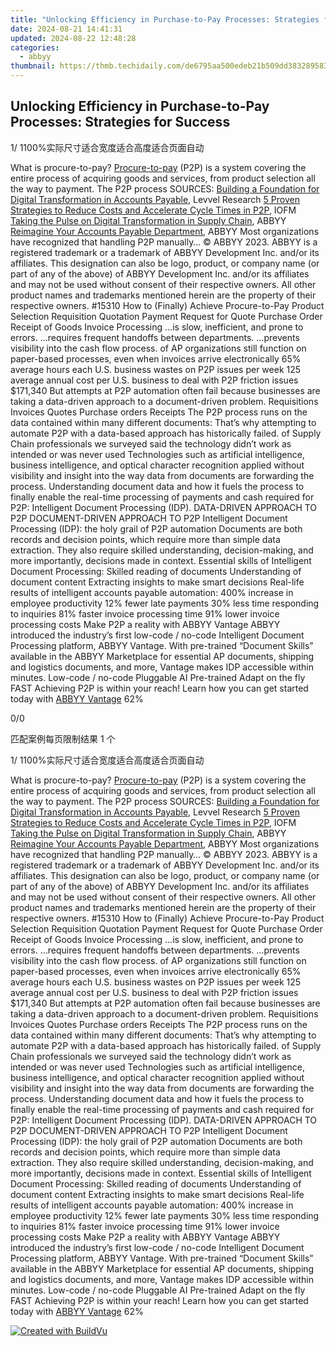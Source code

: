 ```yaml
---
title: "Unlocking Efficiency in Purchase-to-Pay Processes: Strategies for Success"
date: 2024-08-21 14:41:31
updated: 2024-08-22 12:48:28
categories:
  - abbyy
thumbnail: https://thmb.techidaily.com/de6795aa500edeb21b509dd38328958388c423fd6f106f3aad361adc4196159e.jpg
---
```


## Unlocking Efficiency in Purchase-to-Pay Processes: Strategies for Success

1/ 1100%实际尺寸适合宽度适合高度适合页面自动

What is procure-to-pay? [Procure-to-pay](https://tools.techidaily.com/abbyy/products/) (P2P) is a system covering the entire process of acquiring goods and services, from product selection all the way to payment. The P2P process SOURCES: [Building a Foundation for Digital Transformation in Accounts Payable](https://tools.techidaily.com/abbyy/products/), Levvel Research [5 Proven Strategies to Reduce Costs and Accelerate Cycle Times in P2P](https://vdocuments.mx/reader/full/5-proven-strategies-to-reduce-costs-and-accelerate-cycle-times-per-week-per-business), IOFM [Taking the Pulse on Digital Transformation in Supply Chain](https://www.abbyy.com/media/34942/infographic-transportation-digitaltransformationsurvey-en.pdf?itm%5Fsource=corpblog-en?utm%5Fsource=asset&utm%5Fmedium=pdf&utm%5Fcampaign=infographic-accounting-ap-procuretopay-p2p-processes&utm%5Fcontent=en), ABBYY [Reimagine Your Accounts Payable Department](https://tools.techidaily.com/abbyy/products/), ABBYY Most organizations have recognized that handling P2P manually… © ABBYY 2023\. ABBYY is a registered trademark or a trademark of ABBYY Development Inc. and/or its affiliates. This designation can also be logo, product, or company name (or part of any of the above) of ABBYY Development Inc. and/or its affiliates and may not be used without consent of their respective owners. All other product names and trademarks mentioned herein are the property of their respective owners. #15310 How to (Finally) Achieve Procure-to-Pay Product Selection Requisition Quotation Payment Request for Quote Purchase Order Receipt of Goods Invoice Processing …is slow, inefficient, and prone to errors. …requires frequent handoffs between departments. …prevents visibility into the cash flow process. of AP organizations still function on paper-based processes, even when invoices arrive electronically 65% average hours each U.S. business wastes on P2P issues per week 125 average annual cost per U.S. business to deal with P2P friction issues $171,340 But attempts at P2P automation often fail because businesses are taking a data-driven approach to a document-driven problem. Requisitions Invoices Quotes Purchase orders Receipts The P2P process runs on the data contained within many different documents: That’s why attempting to automate P2P with a data-based approach has historically failed. of Supply Chain professionals we surveyed said the technology didn’t work as intended or was never used Technologies such as artificial intelligence, business intelligence, and optical character recognition applied without visibility and insight into the way data from documents are forwarding the process. Understanding document data and how it fuels the process to finally enable the real-time processing of payments and cash required for P2P: Intelligent Document Processing (IDP). DATA-DRIVEN APPROACH TO P2P DOCUMENT-DRIVEN APPROACH TO P2P Intelligent Document Processing (IDP): the holy grail of P2P automation Documents are both records and decision points, which require more than simple data extraction. They also require skilled understanding, decision-making, and more importantly, decisions made in context. Essential skills of Intelligent Document Processing: Skilled reading of documents Understanding of document content Extracting insights to make smart decisions Real-life results of intelligent accounts payable automation: 400% increase in employee productivity 12% fewer late payments 30% less time responding to inquiries 81% faster invoice processing time 91% lower invoice processing costs Make P2P a reality with ABBYY Vantage ABBYY introduced the industry’s first low-code / no-code Intelligent Document Processing platform, ABBYY Vantage. With pre-trained “Document Skills” available in the ABBYY Marketplace for essential AP documents, shipping and logistics documents, and more, Vantage makes IDP accessible within minutes. Low-code / no-code Pluggable AI Pre-trained Adapt on the fly FAST Achieving P2P is within your reach! Learn how you can get started today with [ABBYY Vantage](https://tools.techidaily.com/abbyy/products/) 62% 



0/0

匹配案例每页限制结果 1 个

1/ 1100%实际尺寸适合宽度适合高度适合页面自动

What is procure-to-pay? [Procure-to-pay](https://tools.techidaily.com/abbyy/products/) (P2P) is a system covering the entire process of acquiring goods and services, from product selection all the way to payment. The P2P process SOURCES: [Building a Foundation for Digital Transformation in Accounts Payable](https://tools.techidaily.com/abbyy/products/), Levvel Research [5 Proven Strategies to Reduce Costs and Accelerate Cycle Times in P2P](https://vdocuments.mx/reader/full/5-proven-strategies-to-reduce-costs-and-accelerate-cycle-times-per-week-per-business), IOFM [Taking the Pulse on Digital Transformation in Supply Chain](https://www.abbyy.com/media/34942/infographic-transportation-digitaltransformationsurvey-en.pdf?itm%5Fsource=corpblog-en?utm%5Fsource=asset&utm%5Fmedium=pdf&utm%5Fcampaign=infographic-accounting-ap-procuretopay-p2p-processes&utm%5Fcontent=en), ABBYY [Reimagine Your Accounts Payable Department](https://tools.techidaily.com/abbyy/products/), ABBYY Most organizations have recognized that handling P2P manually… © ABBYY 2023\. ABBYY is a registered trademark or a trademark of ABBYY Development Inc. and/or its affiliates. This designation can also be logo, product, or company name (or part of any of the above) of ABBYY Development Inc. and/or its affiliates and may not be used without consent of their respective owners. All other product names and trademarks mentioned herein are the property of their respective owners. #15310 How to (Finally) Achieve Procure-to-Pay Product Selection Requisition Quotation Payment Request for Quote Purchase Order Receipt of Goods Invoice Processing …is slow, inefficient, and prone to errors. …requires frequent handoffs between departments. …prevents visibility into the cash flow process. of AP organizations still function on paper-based processes, even when invoices arrive electronically 65% average hours each U.S. business wastes on P2P issues per week 125 average annual cost per U.S. business to deal with P2P friction issues $171,340 But attempts at P2P automation often fail because businesses are taking a data-driven approach to a document-driven problem. Requisitions Invoices Quotes Purchase orders Receipts The P2P process runs on the data contained within many different documents: That’s why attempting to automate P2P with a data-based approach has historically failed. of Supply Chain professionals we surveyed said the technology didn’t work as intended or was never used Technologies such as artificial intelligence, business intelligence, and optical character recognition applied without visibility and insight into the way data from documents are forwarding the process. Understanding document data and how it fuels the process to finally enable the real-time processing of payments and cash required for P2P: Intelligent Document Processing (IDP). DATA-DRIVEN APPROACH TO P2P DOCUMENT-DRIVEN APPROACH TO P2P Intelligent Document Processing (IDP): the holy grail of P2P automation Documents are both records and decision points, which require more than simple data extraction. They also require skilled understanding, decision-making, and more importantly, decisions made in context. Essential skills of Intelligent Document Processing: Skilled reading of documents Understanding of document content Extracting insights to make smart decisions Real-life results of intelligent accounts payable automation: 400% increase in employee productivity 12% fewer late payments 30% less time responding to inquiries 81% faster invoice processing time 91% lower invoice processing costs Make P2P a reality with ABBYY Vantage ABBYY introduced the industry’s first low-code / no-code Intelligent Document Processing platform, ABBYY Vantage. With pre-trained “Document Skills” available in the ABBYY Marketplace for essential AP documents, shipping and logistics documents, and more, Vantage makes IDP accessible within minutes. Low-code / no-code Pluggable AI Pre-trained Adapt on the fly FAST Achieving P2P is within your reach! Learn how you can get started today with [ABBYY Vantage](https://tools.techidaily.com/abbyy/products/) 62% 

[![Created with BuildVu](https://www.abbyy.com/buildvu-logo.png)](https://www.idrsolutions.com/online-pdf-to-html-converter)

<ins class="adsbygoogle"
     style="display:block"
     data-ad-format="autorelaxed"
     data-ad-client="ca-pub-7571918770474297"
     data-ad-slot="1223367746"></ins>



<ins class="adsbygoogle"
     style="display:block"
     data-ad-client="ca-pub-7571918770474297"
     data-ad-slot="8358498916"
     data-ad-format="auto"
     data-full-width-responsive="true"></ins>
